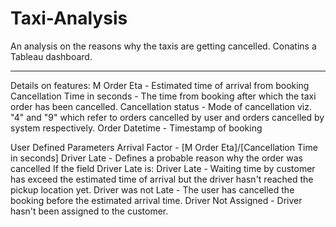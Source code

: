 # Taxi-Analysis
An analysis on the reasons why the taxis are getting cancelled.
Conatins a Tableau dashboard.

---------------------------------------------------------------------------
Details on features:
M Order Eta - Estimated time of arrival from booking
Cancellation Time in seconds - The time from booking after which the taxi order has been cancelled.
Cancellation status - Mode of cancellation viz. "4" and "9" which refer to orders cancelled by user and orders cancelled by system respectively.
Order Datetime - Timestamp of booking

User Defined Parameters
Arrival Factor - [M Order Eta]/[Cancellation Time in seconds]
Driver Late - Defines a probable reason why the order was cancelled
  If the field Driver Late is:
    Driver Late - Waiting time by customer has exceed the estimated time of arrival but the driver hasn't reached the pickup location yet.
    Driver was not Late - The user has cancelled the booking before the estimated arrival time.
    Driver Not Assigned - Driver hasn't been assigned to the customer.

